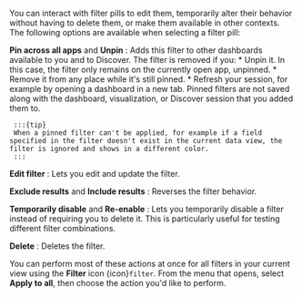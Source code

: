 You can interact with filter pills to edit them, temporarily alter their behavior without having to delete them, or make them available in other contexts. The following options are available when selecting a filter pill:

**Pin across all apps** and **Unpin**
:    Adds this filter to other dashboards available to you and to Discover. The filter is removed if you:
     * Unpin it. In this case, the filter only remains on the currently open app, unpinned.
     * Remove it from any place while it's still pinned.
     * Refresh your session, for example by opening a dashboard in a new tab. Pinned filters are not saved along with the dashboard, visualization, or Discover session that you added them to.

     :::{tip}
     When a pinned filter can't be applied, for example if a field specified in the filter doesn't exist in the current data view, the filter is ignored and shows in a different color.
     :::

**Edit filter**
:    Lets you edit and update the filter.

**Exclude results** and **Include results**
:    Reverses the filter behavior.

**Temporarily disable** and **Re-enable**
:    Lets you temporarily disable a filter instead of requiring you to delete it. This is particularly useful for testing different filter combinations.

**Delete**
:    Deletes the filter.

You can perform most of these actions at once for all filters in your current view using the **Filter** icon {icon}`filter`. From the menu that opens, select **Apply to all**, then choose the action you'd like to perform.
